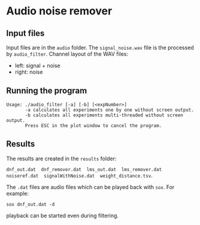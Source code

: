 # Audio noise remover

## Input files

Input files are in the `audio` folder. The `signal_noise.wav`
file is the processed by `audio_filter`. Channel layout of the
WAV files:

- left: signal + noise
 - right: noise



## Running the program
```
Usage: ./audio_filter [-a] [-b] [<expNumber>]
       -a calculates all experiments one by one without screen output.
       -b calculates all experiments multi-threaded without screen output.
       Press ESC in the plot window to cancel the program.
```

## Results
The results are created in the `results` folder:

`dnf_out.dat  dnf_remover.dat  lms_out.dat  lms_remover.dat  noiseref.dat  signalWithNoise.dat  weight_distance.tsv`.

The `.dat` files are audio files which can be played back with `sox`. For example:

```
sox dnf_out.dat -d
```

playback can be started even during filtering.

